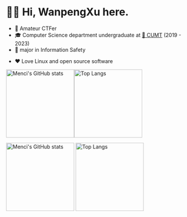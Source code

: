 <!-- ### Hi there 👋 -->

# 👋🏻 Hi, WanpengXu here.

* 🎈 Amateur CTFer
* 🎓 Computer Science department undergraduate at [🏫 CUMT](http://www.cumt.edu.cn/) (2019 - 2023)
* 🔐 major in Information Safety
<!-- * 🐟 Just finished my internship at [Microsoft](https://careers.microsoft.com/) STCA -->
<!-- * 🌱 Co-founder and main developer of [LibreOJ](https://loj.ac) -->
* ❤️ Love Linux and open source software
<!-- * 🎶 Play rhythm games -->

<!--
**WanpengXu/WanpengXu** is a ✨ _special_ ✨ repository because its `README.md` (this file) appears on your GitHub profile.

Here are some ideas to get you started:

- 🔭 I’m currently working on ...
- 🌱 I’m currently learning ...
- 👯 I’m looking to collaborate on ...
- 🤔 I’m looking for help with ...
- 💬 Ask me about ...
- 📫 How to reach me: ...
- 😄 Pronouns: ...
- ⚡ Fun fact: ...
-->

<!-- [![Anurag's GitHub stats](https://github-readme-stats.vercel.app/api?username=WanpengXu&show_icons=true)](https://github.com/anuraghazra/github-readme-stats)
[![Top Langs](https://github-readme-stats.vercel.app/api/top-langs/?username=WanpengXu&layout=compact)](https://github.com/anuraghazra/github-readme-stats) -->




<img src="https://github-readme-stats-one-bice.vercel.app/api?username=WanpengXu&show_icons=true&include_all_commits=true&role=OWNER,ORGANIZATION_MEMBER" alt="Menci's GitHub stats" height="185px" /><img src="https://github-readme-stats-one-bice.vercel.app/api/top-langs/?username=WanpengXu&layout=compact&langs_count=8&include_all_commits=true&role=OWNER,ORGANIZATION_MEMBER" alt="Top Langs" height="185px" />


<img src="https://github-readme-stats-one-bice.vercel.app/api?username=WanpengXu&show_icons=true&include_all_commits=true&role=OWNER,ORGANIZATION_MEMBER" alt="Menci's GitHub stats" height="185px" /> <img src="https://github-readme-stats-one-bice.vercel.app/api/top-langs/?username=Menci&layout=compact&langs_count=8&include_all_commits=true&role=OWNER,ORGANIZATION_MEMBER" alt="Top Langs" height="185px" />


<!-- 
<img align="left" alt="TamimEhsan's Github Stats" src="https://github-readme-stats.vercel.app/api?username=WanpengXu&show_icons=true" />    &nbsp;
[![Top Langs](https://github-readme-stats.vercel.app/api/top-langs/?username=WanpengXu&layout=compact)](https://github.com/anuraghazra/github-readme-stats)  -->
